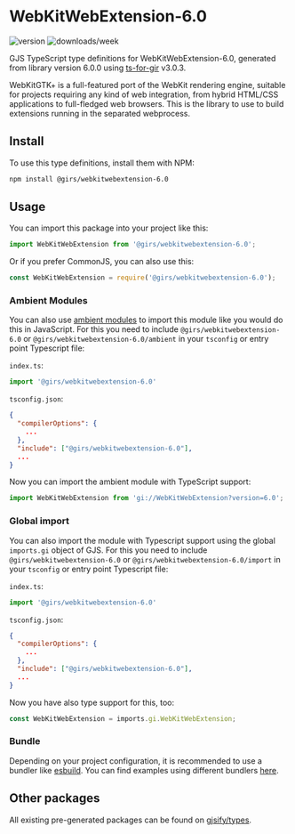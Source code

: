 
# WebKitWebExtension-6.0

![version](https://img.shields.io/npm/v/@girs/webkitwebextension-6.0)
![downloads/week](https://img.shields.io/npm/dw/@girs/webkitwebextension-6.0)


GJS TypeScript type definitions for WebKitWebExtension-6.0, generated from library version 6.0.0 using [ts-for-gir](https://github.com/gjsify/ts-for-gir) v3.0.3.

WebKitGTK+ is a full-featured port of the WebKit rendering engine, suitable for projects requiring any kind of web integration, from hybrid HTML/CSS applications to full-fledged web browsers. This is the library to use to build extensions running in the separated webprocess.

## Install

To use this type definitions, install them with NPM:
```bash
npm install @girs/webkitwebextension-6.0
```

## Usage

You can import this package into your project like this:
```ts
import WebKitWebExtension from '@girs/webkitwebextension-6.0';
```

Or if you prefer CommonJS, you can also use this:
```ts
const WebKitWebExtension = require('@girs/webkitwebextension-6.0');
```

### Ambient Modules

You can also use [ambient modules](https://github.com/gjsify/ts-for-gir/tree/main/packages/cli#ambient-modules) to import this module like you would do this in JavaScript.
For this you need to include `@girs/webkitwebextension-6.0` or `@girs/webkitwebextension-6.0/ambient` in your `tsconfig` or entry point Typescript file:

`index.ts`:
```ts
import '@girs/webkitwebextension-6.0'
```

`tsconfig.json`:
```json
{
  "compilerOptions": {
    ...
  },
  "include": ["@girs/webkitwebextension-6.0"],
  ...
}
```

Now you can import the ambient module with TypeScript support: 

```ts
import WebKitWebExtension from 'gi://WebKitWebExtension?version=6.0';
```

### Global import

You can also import the module with Typescript support using the global `imports.gi` object of GJS.
For this you need to include `@girs/webkitwebextension-6.0` or `@girs/webkitwebextension-6.0/import` in your `tsconfig` or entry point Typescript file:

`index.ts`:
```ts
import '@girs/webkitwebextension-6.0'
```

`tsconfig.json`:
```json
{
  "compilerOptions": {
    ...
  },
  "include": ["@girs/webkitwebextension-6.0"],
  ...
}
```

Now you have also type support for this, too:

```ts
const WebKitWebExtension = imports.gi.WebKitWebExtension;
```

### Bundle

Depending on your project configuration, it is recommended to use a bundler like [esbuild](https://esbuild.github.io/). You can find examples using different bundlers [here](https://github.com/gjsify/ts-for-gir/tree/main/examples).

## Other packages

All existing pre-generated packages can be found on [gjsify/types](https://github.com/gjsify/types).

